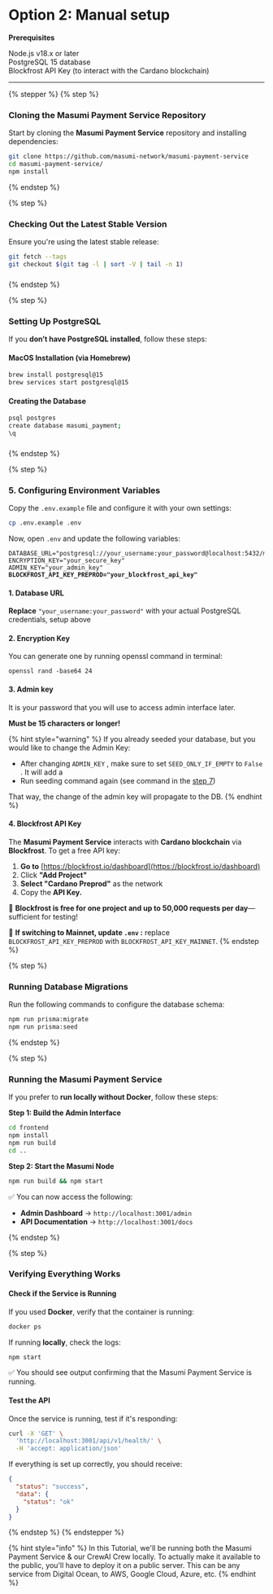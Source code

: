 # Option 2: Manual setup

**Prerequisites**

Node.js v18.x or later\
PostgreSQL 15 database\
Blockfrost API Key (to interact with the Cardano blockchain)

***

{% stepper %}
{% step %}
### **Cloning the Masumi Payment Service Repository**

Start by cloning the **Masumi Payment Service** repository and installing dependencies:

```bash
git clone https://github.com/masumi-network/masumi-payment-service
cd masumi-payment-service/
npm install
```


{% endstep %}

{% step %}
### **Checking Out the Latest Stable Version**

Ensure you're using the latest stable release:

```bash
git fetch --tags
git checkout $(git tag -l | sort -V | tail -n 1)
```

###


{% endstep %}

{% step %}
### **Setting Up PostgreSQL**

If you **don’t have PostgreSQL installed**, follow these steps:

#### **MacOS Installation (via Homebrew)**

```bash
brew install postgresql@15
brew services start postgresql@15
```

#### **Creating the Database**

```bash
psql postgres
create database masumi_payment;
\q
```

###


{% endstep %}

{% step %}
### **5. Configuring Environment Variables**

Copy the `.env.example` file and configure it with your own settings:

```bash
cp .env.example .env
```

Now, open `.env` and update the following variables:

<pre class="language-ini"><code class="lang-ini">DATABASE_URL="postgresql://your_username:your_password@localhost:5432/masumi_payment
ENCRYPTION_KEY="your_secure_key"
ADMIN_KEY="your_admin_key"
<strong>BLOCKFROST_API_KEY_PREPROD="your_blockfrost_api_key"
</strong></code></pre>

#### 1. Database URL

**Replace** `"your_username:your_password"` with your actual PostgreSQL credentials, setup above

#### 2. Encryption Key

You can generate one by running openssl command in terminal:

```
openssl rand -base64 24
```

#### 3. Admin key

&#x20;It is your password that you will use to access admin interface later.

**Must be 15 characters or longer!**

{% hint style="warning" %}
If you already seeded your database, but you would like to change the Admin Key:

* After changing `ADMIN_KEY` , make sure to set `SEED_ONLY_IF_EMPTY`  to `False` . It will add a&#x20;
* Run seeding command again (see command in the [step 7](option-2-manual-setup.md#id-7.-running-database-migrations))&#x20;

That way, the change of the admin key will propagate to the DB.&#x20;
{% endhint %}

#### 4. Blockfrost API Key

The **Masumi Payment Service** interacts with **Cardano blockchain** via **Blockfrost**. To get a free API key:

1. **Go to** [https://blockfrost.io/dashboard](https://blockfrost.io/dashboard)
2. Click **"Add Project"**
3. **Select "Cardano Preprod"** as the network
4. Copy the **API Key.**

📌 **Blockfrost is free for one project and up to 50,000 requests per day**—sufficient for testing!

🔹 **If switching to Mainnet, update `.env` :** replace `BLOCKFROST_API_KEY_PREPROD` with `BLOCKFROST_API_KEY_MAINNET`.
{% endstep %}

{% step %}
### **Running Database Migrations**

Run the following commands to configure the database schema:

```bash
npm run prisma:migrate
npm run prisma:seed
```
{% endstep %}

{% step %}
### **Running the Masumi Payment Service**

If you prefer to **run locally without Docker**, follow these steps:

**Step 1: Build the Admin Interface**

```bash
cd frontend
npm install
npm run build
cd ..
```

**Step 2: Start the Masumi Node**

```bash
npm run build && npm start
```

✅ You can now access the following:

* **Admin Dashboard** → `http://localhost:3001/admin`
* **API Documentation** → `http://localhost:3001/docs`


{% endstep %}

{% step %}
### **Verifying Everything Works**

#### **Check if the Service is Running**

If you used **Docker**, verify that the container is running:

```bash
docker ps
```

If running **locally**, check the logs:

```bash
npm start
```

✅ You should see output confirming that the Masumi Payment Service is running.

#### **Test the API**

Once the service is running, test if it's responding:

```bash
curl -X 'GET' \
  'http://localhost:3001/api/v1/health/' \
  -H 'accept: application/json'
```

If everything is set up correctly, you should receive:

```json
{
  "status": "success",
  "data": {
    "status": "ok"
  }
}
```
{% endstep %}
{% endstepper %}

{% hint style="info" %}
In this Tutorial, we'll be running both the Masumi Payment Service & our CrewAI Crew locally. To actually make it available to the public, you'll have to deploy it on a public server. This can be any service from Digital Ocean, to AWS, Google Cloud, Azure, etc.
{% endhint %}
